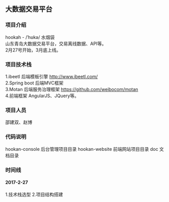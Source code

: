 ## 大数据交易平台
### 项目介绍
  hookah - /ˈhʊkə/ 水烟袋 <br>
  山东青岛大数据交易平台，交易离线数据、API等。<br>
  2月27号开始，3月底上线。<br>
### 项目技术栈
1.ibeetl 后端模板引擎
 http://www.ibeetl.com/ 
 <br>
2.Spring boot 后端MVC框架
 <br>
3.Motan 后端服务治理框架
  https://github.com/weibocom/motan
  <br>
4.前端框架
  AngularJS、JQuery等。
### 项目人员
  邵建双、赵博
### 代码说明
  hookan-console 后台管理项目目录
  hookan-website 前端网站项目目录
  doc 文档目录
### 时间线
#### 2017-2-27
1.技术栈选型
2.项目结构搭建

  
